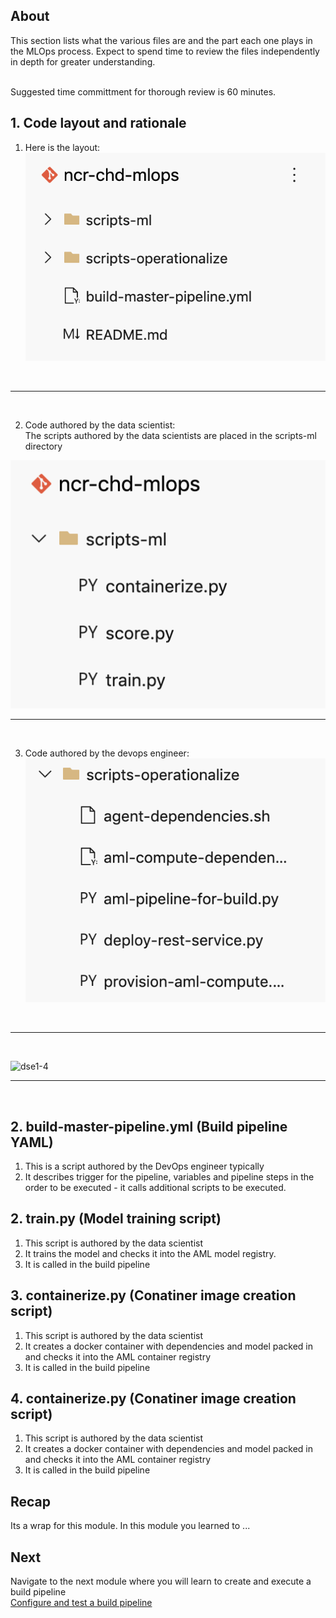 ## About
This section lists what the various files are and the part each one plays in the MLOps process.  Expect to spend time to review the files independently in depth for greater understanding.

<br>
Suggested time committment for thorough review is 60 minutes.

## 1.  Code layout and rationale

1.  Here is the layout:
![dse1-1](../images/0001-code-01.png)
<br>
<hr>
<br>

2. Code authored by the data scientist:<br>
The scripts authored by the data scientists are placed in the scripts-ml directory

![dse1-2](../images/0001-code-02.png)
<br>
<hr>
<br>

3.  Code authored by the devops engineer:<br>
![dse1-3](../images/0001-code-03.png)
<br>
<hr>
<br>

![dse1-4](../images/0001-code-04.png)
<br>
<hr>
<br>

## 2.  build-master-pipeline.yml (Build pipeline YAML)
1.  This is a script authored by the DevOps engineer typically<br>
2.  It describes trigger for the pipeline, variables and pipeline steps in the order to be executed - it calls additional scripts to be executed. 

## 2.  train.py (Model training script)
1.  This script is authored by the data scientist
2.  It trains the model and checks it into the AML model registry. 
3.  It is called in the build pipeline

## 3.  containerize.py (Conatiner image creation script)
1.  This script is authored by the data scientist
2.  It creates a docker container with dependencies and model packed in and checks it into the AML container registry
3.  It is called in the build pipeline

## 4.  containerize.py (Conatiner image creation script)
1.  This script is authored by the data scientist
2.  It creates a docker container with dependencies and model packed in and checks it into the AML container registry
3.  It is called in the build pipeline

## Recap
Its a wrap for this module.  In this module you learned to ...

## Next
Navigate to the next module where you will learn to create and execute a build pipeline
<br>
[Configure and test a build pipeline](https://github.com/anagha-microsoft/ncr-mlops-hol/blob/master/lab-guide/10-Configure-Build-Pipeline.md)



